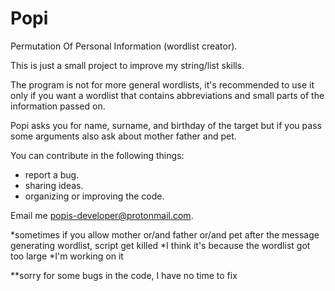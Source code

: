 # Popi
Permutation Of Personal Information (wordlist creator).

This is just a small project to improve my string/list skills.

The program is not for more general wordlists, it's recommended to use it only if you want a wordlist that contains abbreviations and small parts of the information passed on.

Popi asks you for name, surname, and birthday of the target but if you pass some arguments also ask about mother father and pet.

You can contribute in the following things:
  * report a bug.
  * sharing ideas.
  * organizing or improving the code.

 Email me popis-developer@protonmail.com.
 
*sometimes if you allow mother or/and father or/and pet after the message generating wordlist, script get killed
*I think it's because the wordlist got too large
*I'm working on it

**sorry for some bugs in the code, I have no time to fix
